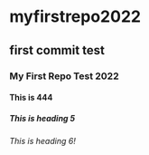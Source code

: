 # myfirstrepo2022

## first commit test

### My First Repo Test 2022

#### This is 444

##### This is heading 5

###### This is heading 6!
